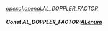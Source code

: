 _[openal](../../modules/openal/openal-module.md):[openal](../../modules/openal/openal-module.md).AL\_DOPPLER\_FACTOR_
##### Const AL\_DOPPLER\_FACTOR:[ALenum](../../modules/openal/openal-alenum.md)
